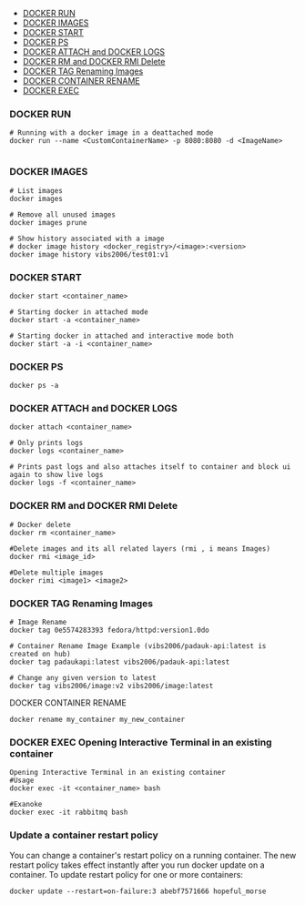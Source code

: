 * [DOCKER RUN](#docker-run) 
* [DOCKER IMAGES](#docker-images)
* [DOCKER START](#docker-start)
* [DOCKER PS](#docker-ps)
* [DOCKER ATTACH and DOCKER LOGS](#DOCKER-ATTACH-and-DOCKER-LOGS)
* [DOCKER RM and DOCKER RMI Delete](#DOCKER-RM-and-DOCKER-RMI-Delete)
* [DOCKER TAG Renaming Images](#DOCKER-TAG-Renaming-Images)
* [DOCKER CONTAINER RENAME](#DOCKER-CONTAINER-RENAME)
* [DOCKER EXEC](#DOCKER-EXEC-Opening-Interactive-Terminal-in-an-existing-container)
  
### DOCKER RUN
```
# Running with a docker image in a deattached mode
docker run --name <CustomContainerName> -p 8080:8080 -d <ImageName>


```

### DOCKER IMAGES
```
# List images
docker images

# Remove all unused images
docker images prune

# Show history associated with a image
# docker image history <docker_registry>/<image>:<version>
docker image history vibs2006/test01:v1 
```

### DOCKER START
```
docker start <container_name>

# Starting docker in attached mode
docker start -a <container_name>

# Starting docker in attached and interactive mode both
docker start -a -i <container_name>
```

### DOCKER PS
`docker ps -a`

### DOCKER ATTACH and DOCKER LOGS
```
docker attach <container_name>

# Only prints logs
docker logs <container_name>

# Prints past logs and also attaches itself to container and block ui again to show live logs 
docker logs -f <container_name> 
```

### DOCKER RM and DOCKER RMI Delete
```
# Docker delete
docker rm <container_name>

#Delete images and its all related layers (rmi , i means Images)
docker rmi <image_id> 

#Delete multiple images
docker rimi <image1> <image2> 
```

### DOCKER TAG Renaming Images
```
# Image Rename
docker tag 0e5574283393 fedora/httpd:version1.0do

# Container Rename Image Example (vibs2006/padauk-api:latest is created on hub)
docker tag padaukapi:latest vibs2006/padauk-api:latest

# Change any given version to latest
docker tag vibs2006/image:v2 vibs2006/image:latest
```

DOCKER CONTAINER RENAME
```
docker rename my_container my_new_container
```

### DOCKER EXEC Opening Interactive Terminal in an existing container
```
Opening Interactive Terminal in an existing container
#Usage
docker exec -it <container_name> bash

#Exanoke
docker exec -it rabbitmq bash
```

### Update a container restart policy
You can change a container's restart policy on a running container. The new restart policy takes effect instantly after you run docker update on a container.
To update restart policy for one or more containers:
 ```
docker update --restart=on-failure:3 abebf7571666 hopeful_morse
```

